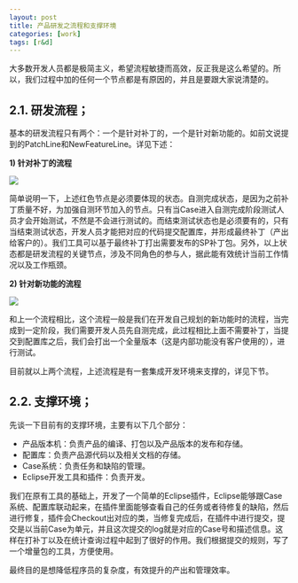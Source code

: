 ```yaml
---
layout: post
title: 产品研发之流程和支撑环境
categories: [work]
tags: [r&d]
---
```


大多数开发人员都是极简主义，希望流程敏捷而高效，反正我是这么希望的。所以，我们过程中加的任何一个节点都是有原因的，并且是要跟大家说清楚的。

## 2.1.	研发流程； ##
基本的研发流程只有两个：一个是针对补丁的，一个是针对新功能的。如前文说提到的PatchLine和NewFeatureLine。详见下述：

**1)	针对补丁的流程**

![](https://nuj3vq.blu.livefilestore.com/y2p_BUPEG7KYU8mPiUfpZ1OaRs53Kcg9zcMangvS9iq0OBxacEYUfH2D4b9j3N51raiwUCWsh_93gpdWntTztJOPsZFr71QUCkxYryGdMtjeJY/patch.jpg?psid=1)
 
简单说明一下，上述红色节点是必须要体现的状态。自测完成状态，是因为之前补丁质量不好，为加强自测环节加入的节点。只有当Case进入自测完成阶段测试人员才会开始测试，不然是不会进行测试的。而结束测试状态也是必须要有的，只有当结束测试状态，开发人员才能把对应的代码提交配置库，并形成最终补丁（产出给客户的）。我们工具可以基于最终补丁打出需要发布的SP补丁包。另外，以上状态都是研发流程的关键节点，涉及不同角色的参与人，据此能有效统计当前工作情况以及工作瓶颈。

**2)	针对新功能的流程**

![](https://nuj3vq.blu.livefilestore.com/y2prL-pTngO5t-LFbUoRq7XCUVDLj9GvLFmUmiaAh69aRqOZTCdfUWmBYL8WVmanvVDw47gt1hLxut7a8-JC-2MbbpxVW54UyugwqkWuOcU_yQ/new.jpg?psid=1)
 
和上一个流程相比，这个流程一般是我们在开发自己规划的新功能时的流程，当完成到一定阶段，我们需要开发人员先自测完成，此过程相比上面不需要补丁，当提交到配置库之后，我们会打出一个全量版本（这是内部功能没有客户使用的），进行测试。

目前就以上两个流程，上述流程是有一套集成开发环境来支撑的，详见下节。

## 2.2.	支撑环境； ##

先谈一下目前有的支撑环境，主要有以下几个部分：

- 产品版本机：负责产品的编译、打包以及产品版本的发布和存储。
- 配置库：负责产品源代码以及相关文档的存储。
- Case系统：负责任务和缺陷的管理。
- Eclipse开发工具和插件：负责开发。

我们在原有工具的基础上，开发了一个简单的Eclipse插件，Eclipse能够跟Case系统、配置库联动起来，在插件里面能够查看自己的任务或者待修复的缺陷，然后进行修复，插件会Checkout出对应的类，当修复完成后，在插件中进行提交，提交是以当前Case为单元，并且这次提交的log就是对应的Case号和描述信息。这样在打补丁以及在统计查询过程中起到了很好的作用。我们根据提交的规则，写了一个增量包的工具，方便使用。

最终目的是想降低程序员的复杂度，有效提升的产出和管理效率。




